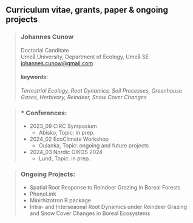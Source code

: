 ## Curriculum vitae, grants, paper & ongoing projects

>### **Johannes Cunow**
>Doctorial Canditate  
>Umeå University, Department of Ecology, Umeå SE  
>johannes.cunow@gmail.com  
>
>
>#### **keywords:**  
>*Terrestrial Ecology, Root Dynamics, Soil Processes, Greenhouse Gases, Herbivory, Reindeer, Snow Cover Changes*

>### * **Conferences:**
>  * 2023_09 CIRC Symposium
>     * Abisko, Topic: in prep. 
>  * 2024_02 EcoClimate Workshop
>     * Oulanka, Topic: ongoing and future projects  
>  * 2024_03 Nordic OIKOS 2024
>     * Lund, Topic: in prep.

>### **Ongoing Projects:**
>  * Spatial Root Response to Reindeer Grazing in Boreal Forests
>  * PhenoLink
>  * Minirhizotron R package
>  * Intra- and Interseaonal Root Dynamics under Reindeer Grazing and Snow Cover Changes in Boreal Ecosystems
